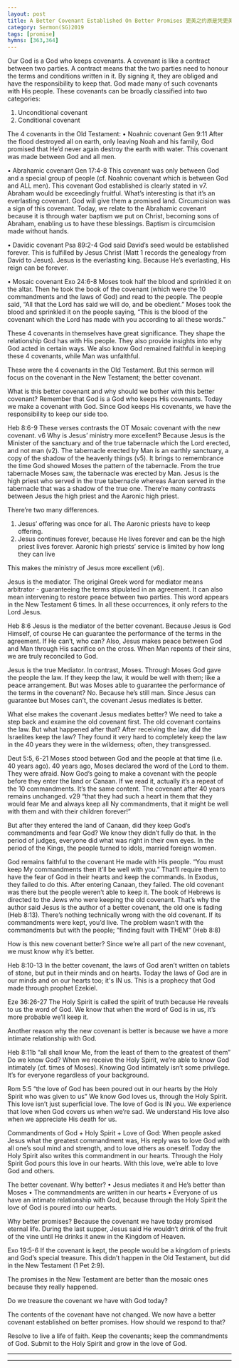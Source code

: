 ```yaml
---
layout: post
title: A Better Covenant Established On Better Promises 更美之约原是凭更美之应许立的
category: Sermon(SG)2019
tags: [promise]
hymns: [363,364]
---
```


Our God is a God who keeps covenants. A covenant is like a contract between two parties. A contract means that the two parties need to honour the terms and conditions written in it. By signing it, they are obliged and have the responsibility to keep that. God made many of such covenants with His people. These covenants can be broadly classified into two categories:
1. Unconditional covenant
2. Conditional covenant

The 4 covenants in the Old Testament:
• Noahnic covenant 
Gen 9:11
After the flood destroyed all on earth, only leaving Noah and his family, God promised that He’d never again destroy the earth with water. This covenant was made between God and all men. 

• Abrahamic covenant
Gen 17:4-8
This covenant was only between God and a special group of people (cf. Noahnic covenant which is between God and ALL men). This covenant God established is clearly stated in v7. Abraham would be exceedingly fruitful. What’s interesting is that it’s an everlasting covenant. God will give them a promised land. Circumcision was a sign of this covenant. Today, we relate to the Abrahamic covenant because it is through water baptism we put on Christ, becoming sons of Abraham, enabling us to have these blessings. Baptism is circumcision made without hands. 

• Davidic covenant
Psa 89:2-4
God said David’s seed would be established forever. This is fulfilled by Jesus Christ (Matt 1 records the genealogy from David to Jesus). Jesus is the everlasting king. Because He’s everlasting, His reign can be forever. 

• Mosaic covenant
Exo 24:6-8
Moses took half the blood and sprinkled it on the altar. Then he took the book of the covenant (which were the 10 commandments and the laws of God) and read to the people. The people said, “All that the Lord has said we will do, and be obedient.” Moses took the blood and sprinkled it on the people saying, “This is the blood of the covenant which the Lord has made with you according to all these words.”

These 4 covenants in themselves have great significance. They shape the relationship God has with His people. They also provide insights into why God acted in certain ways. We also know God remained faithful in keeping these 4 covenants, while Man was unfaithful.

These were the 4 covenants in the Old Testament. But this sermon will focus on the covenant in the New Testament; the better covenant.

What is this better covenant and why should we bother with this better covenant? Remember that God is a God who keeps His covenants. Today we make a covenant with God. Since God keeps His covenants, we have the responsibility to keep our side too.

Heb 8:6-9
These verses contrasts the OT Mosaic covenant with the new covenant.
v6 Why is Jesus’ ministry more excellent? Because Jesus is the Minister of the sanctuary and of the true tabernacle which the Lord erected, and not man (v2). The tabernacle erected by Man is an earthly sanctuary, a copy of the shadow of the heavenly things (v5). It brings to remembrance the time God showed Moses the pattern of the tabernacle. From the true tabernacle Moses saw, the tabernacle was erected by Man. Jesus is the high priest who served in the true tabernacle whereas Aaron served in the tabernacle that was a shadow of the true one. There’re many contrasts between Jesus the high priest and the Aaronic high priest. 

There’re two many differences. 
1. Jesus’ offering was once for all. The Aaronic priests have to keep offering.
2. Jesus continues forever, because He lives forever and can be the high priest lives forever. Aaronic high priests’ service is limited by how long they can live 

This makes the ministry of Jesus more excellent (v6). 

Jesus is the mediator. The original Greek word for mediator means arbitrator - guaranteeing the terms stipulated in an agreement. It can also mean intervening to restore peace between two parties. This word appears in the New Testament 6 times. In all these occurrences, it only refers to the Lord Jesus. 

Heb 8:6
Jesus is the mediator of the better covenant. Because Jesus is God Himself, of course He can guarantee the performance of the terms in the agreement. If He can’t, who can? Also, Jesus makes peace between God and Man through His sacrifice on the cross. When Man repents of their sins, we are truly reconciled to God.

Jesus is the true Mediator. In contrast, Moses. Through Moses God gave the people the law. If they keep the law, it would be well with them; like a peace arrangement. But was Moses able to guarantee the performance of the terms in the covenant? No. Because he’s still man. Since Jesus can guarantee but Moses can’t, the covenant Jesus mediates is better. 

What else makes the covenant Jesus mediates better?
We need to take a step back and examine the old covenant first. The old covenant contains the law. But what happened after that? After receiving the law, did the Israelites keep the law? They found it very hard to completely keep the law in the 40 years they were in the wilderness; often, they transgressed.

Deut 5:5, 6-21
Moses stood between God and the people at that time (i.e. 40 years ago). 40 years ago, Moses declared the word of the Lord to them. They were afraid. Now God’s going to make a covenant with the people before they enter the land or Canaan. If we read it, actually it’s a repeat of the 10 commandments. It’s the same content. The covenant after 40 years remains unchanged.
v29 “that they had such a heart in them that they would fear Me and always keep all Ny commandments, that it might be well with them and with their children forever!”

But after they entered the land of Canaan, did they keep God’s commandments and fear God? We know they didn’t fully do that. In the period of judges, everyone did what was right in their own eyes. In the period of the Kings, the people turned to idols, married foreign women. 

God remains faithful to the covenant He made with His people. “You must keep My commandments then it’ll be well with you.” That’ll require them to have the fear of God in their hearts and keep the commands. In Exodus, they failed to do this. After entering Canaan, they failed. The old covenant was there but the people weren’t able to keep it. The book of Hebrews is directed to the Jews who were keeping the old covenant. That’s why the author said Jesus is the author of a better covenant, the old one is fading (Heb 8:13). There’s nothing technically wrong with the old covenant. If its commandments were kept, you’d live. The problem wasn’t with the commandments but with the people; “finding fault with THEM” (Heb 8:8)

How is this new covenant better? Since we’re all part of the new covenant, we must know why it’s better. 

Heb 8:10-13
In the better covenant, the laws of God aren’t written on tablets of stone, but put in their minds and on hearts. Today the laws of God are in our minds and on our hearts too; it's IN us. This is a prophecy that God made through prophet Ezekiel. 

Eze 36:26-27
The Holy Spirit is called the spirit of truth because He reveals to us the word of God. We know that when the word of God is in us, it’s more probable we’ll keep it. 

Another reason why the new covenant is better is because we have a more intimate relationship with God. 

Heb 8:11b
“all shall know Me, from the least of them to the greatest of them”
Do we know God? When we receive the Holy Spirit, we’re able to know God intimately (cf. times of Moses). Knowing God intimately isn’t some privilege. It’s for everyone regardless of your background. 

Rom 5:5
“the love of God has been poured out in our hearts by the Holy Spirit who was given to us”
We know God loves us, through the Holy Spirit. This love isn’t just superficial love. The love of God is IN you. We experience that love when God covers us when we’re sad. We understand His love also when we appreciate His death for us. 

Commandments of God + Holy Spirit + Love of God:
When people asked Jesus what the greatest commandment was, His reply was to love God with all one’s soul mind and strength, and to love others as oneself. Today the Holy Spirit also writes this commandment in our hearts. Through the Holy Spirit God pours this love in our hearts. With this love, we’re able to love God and others. 

The better covenant. Why better? 
• Jesus mediates it and He’s better than Moses
• The commandments are written in our hearts
• Everyone of us have an intimate relationship with God, because through the Holy Spirit the love of God is poured into our hearts. 

Why better promises? Because the covenant we have today promised eternal life. During the last supper, Jesus said He wouldn’t drink of the fruit of the vine until He drinks it anew in the Kingdom of Heaven. 

Exo 19:5-6
If the covenant is kept, the people would be a kingdom of priests and God’s special treasure. This didn’t happen in the Old Testament, but did in the New Testament (1 Pet 2:9). 

The promises in the New Testament are better than the mosaic ones because they really happened. 

Do we treasure the covenant we have with God today? 

The contents of the covenant have not changed. We now have a better covenant established on better promises. How should we respond to that?

Resolve to live a life of faith. Keep the covenants; keep the commandments of God. Submit to the Holy Spirit and grow in the love of God. 



----
****
